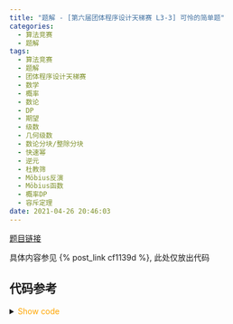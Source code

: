 ```yaml
---
title: "题解 - [第六届团体程序设计天梯赛 L3-3] 可怜的简单题"
categories:
  - 算法竞赛
  - 题解
tags:
  - 算法竞赛
  - 题解
  - 团体程序设计天梯赛
  - 数学
  - 概率
  - 数论
  - DP
  - 期望
  - 级数
  - 几何级数
  - 数论分块/整除分块
  - 快速幂
  - 逆元
  - 杜教筛
  - Möbius反演
  - Möbius函数
  - 概率DP
  - 容斥定理
date: 2021-04-26 20:46:03
---
```


[题目链接](https://pintia.cn/problem-sets/994805046380707840/problems/1386335159927652366)

具体内容参见 {% post_link cf1139d %}, 此处仅放出代码

<!-- more -->

## 代码参考

<details>
<summary><font color='orange'>Show code</font></summary>

{% icodeweb cpa_cpp title:gplt2021_l3-3 misc/gplt2021/l3-3/0.cpp %}

</details>
